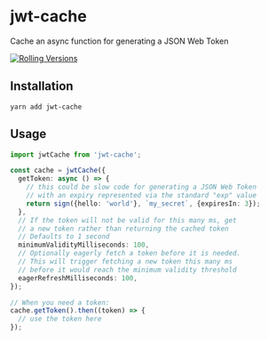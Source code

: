 # jwt-cache

Cache an async function for generating a JSON Web Token

[![Rolling Versions](https://img.shields.io/badge/Rolling%20Versions-Enabled-brightgreen)](https://rollingversions.com/ForbesLindesay/jwt-cache)

## Installation

```
yarn add jwt-cache
```

## Usage

```ts
import jwtCache from 'jwt-cache';

const cache = jwtCache({
  getToken: async () => {
    // this could be slow code for generating a JSON Web Token
    // with an expiry represented via the standard "exp" value
    return sign({hello: 'world'}, `my_secret`, {expiresIn: 3});
  },
  // If the token will not be valid for this many ms, get
  // a new token rather than returning the cached token
  // Defaults to 1 second
  minimumValidityMilliseconds: 100,
  // Optionally eagerly fetch a token before it is needed.
  // This will trigger fetching a new token this many ms
  // before it would reach the minimum validity threshold
  eagerRefreshMilliseconds: 100,
});

// When you need a token:
cache.getToken().then((token) => {
  // use the token here
});
```
